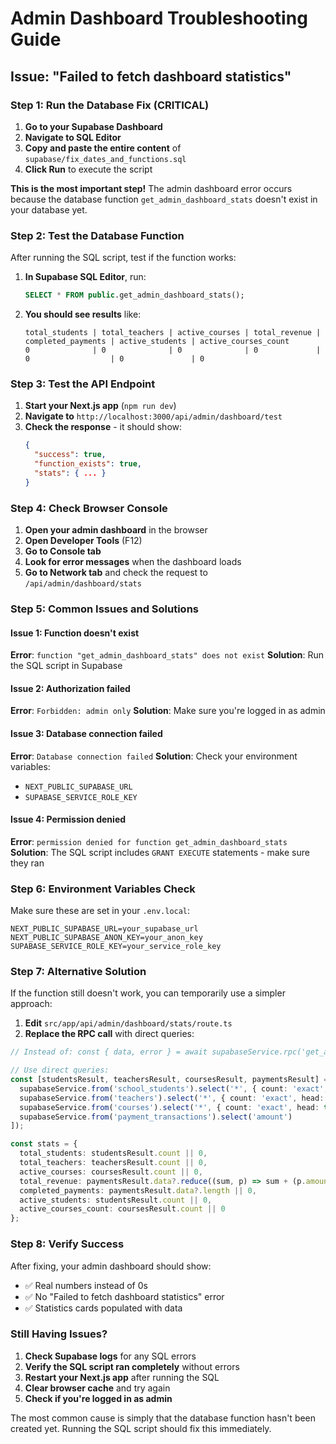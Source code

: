 # Admin Dashboard Troubleshooting Guide

## Issue: "Failed to fetch dashboard statistics"

### Step 1: Run the Database Fix (CRITICAL)

1. **Go to your Supabase Dashboard**
2. **Navigate to SQL Editor**
3. **Copy and paste the entire content** of `supabase/fix_dates_and_functions.sql`
4. **Click Run** to execute the script

**This is the most important step!** The admin dashboard error occurs because the database function `get_admin_dashboard_stats` doesn't exist in your database yet.

### Step 2: Test the Database Function

After running the SQL script, test if the function works:

1. **In Supabase SQL Editor**, run:
   ```sql
   SELECT * FROM public.get_admin_dashboard_stats();
   ```

2. **You should see results** like:
   ```
   total_students | total_teachers | active_courses | total_revenue | completed_payments | active_students | active_courses_count
   0              | 0              | 0              | 0             | 0                  | 0               | 0
   ```

### Step 3: Test the API Endpoint

1. **Start your Next.js app** (`npm run dev`)
2. **Navigate to** `http://localhost:3000/api/admin/dashboard/test`
3. **Check the response** - it should show:
   ```json
   {
     "success": true,
     "function_exists": true,
     "stats": { ... }
   }
   ```

### Step 4: Check Browser Console

1. **Open your admin dashboard** in the browser
2. **Open Developer Tools** (F12)
3. **Go to Console tab**
4. **Look for error messages** when the dashboard loads
5. **Go to Network tab** and check the request to `/api/admin/dashboard/stats`

### Step 5: Common Issues and Solutions

#### Issue 1: Function doesn't exist
**Error**: `function "get_admin_dashboard_stats" does not exist`
**Solution**: Run the SQL script in Supabase

#### Issue 2: Authorization failed
**Error**: `Forbidden: admin only`
**Solution**: Make sure you're logged in as admin

#### Issue 3: Database connection failed
**Error**: `Database connection failed`
**Solution**: Check your environment variables:
- `NEXT_PUBLIC_SUPABASE_URL`
- `SUPABASE_SERVICE_ROLE_KEY`

#### Issue 4: Permission denied
**Error**: `permission denied for function get_admin_dashboard_stats`
**Solution**: The SQL script includes `GRANT EXECUTE` statements - make sure they ran

### Step 6: Environment Variables Check

Make sure these are set in your `.env.local`:

```env
NEXT_PUBLIC_SUPABASE_URL=your_supabase_url
NEXT_PUBLIC_SUPABASE_ANON_KEY=your_anon_key
SUPABASE_SERVICE_ROLE_KEY=your_service_role_key
```

### Step 7: Alternative Solution

If the function still doesn't work, you can temporarily use a simpler approach:

1. **Edit** `src/app/api/admin/dashboard/stats/route.ts`
2. **Replace the RPC call** with direct queries:

```typescript
// Instead of: const { data, error } = await supabaseService.rpc('get_admin_dashboard_stats');

// Use direct queries:
const [studentsResult, teachersResult, coursesResult, paymentsResult] = await Promise.all([
  supabaseService.from('school_students').select('*', { count: 'exact', head: true }),
  supabaseService.from('teachers').select('*', { count: 'exact', head: true }).eq('is_active', true),
  supabaseService.from('courses').select('*', { count: 'exact', head: true }).eq('is_active', true),
  supabaseService.from('payment_transactions').select('amount')
]);

const stats = {
  total_students: studentsResult.count || 0,
  total_teachers: teachersResult.count || 0,
  active_courses: coursesResult.count || 0,
  total_revenue: paymentsResult.data?.reduce((sum, p) => sum + (p.amount || 0), 0) || 0,
  completed_payments: paymentsResult.data?.length || 0,
  active_students: studentsResult.count || 0,
  active_courses_count: coursesResult.count || 0
};
```

### Step 8: Verify Success

After fixing, your admin dashboard should show:
- ✅ Real numbers instead of 0s
- ✅ No "Failed to fetch dashboard statistics" error
- ✅ Statistics cards populated with data

### Still Having Issues?

1. **Check Supabase logs** for any SQL errors
2. **Verify the SQL script ran completely** without errors
3. **Restart your Next.js app** after running the SQL
4. **Clear browser cache** and try again
5. **Check if you're logged in as admin**

The most common cause is simply that the database function hasn't been created yet. Running the SQL script should fix this immediately.


